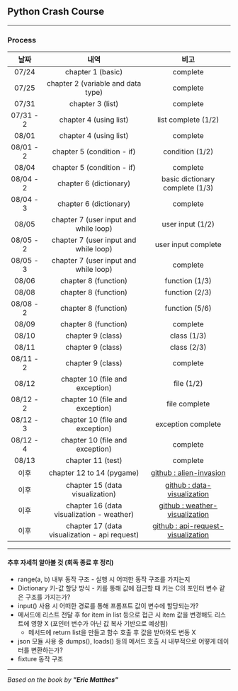## Python Crash Course

---
### Process
|    날짜     |                      내역                       |                                          비고                                           |
|:---------:|:---------------------------------------------:|:-------------------------------------------------------------------------------------:|
|   07/24   |               chapter 1 (basic)               |                                       complete                                        |
|   07/25   |      chapter 2 (variable and data type)       |                                       complete                                        |
|   07/31   |               chapter 3 (list)                |                                       complete                                        |
| 07/31 - 2 |            chapter 4 (using list)             |                                  list complete (1/2)                                  |
|   08/01   |            chapter 4 (using list)             |                                       complete                                        |
| 08/01 - 2 |          chapter 5 (condition - if)           |                                    condition (1/2)                                    |
|   08/04   |          chapter 5 (condition - if)           |                                       complete                                        |
| 08/04 - 2 |            chapter 6 (dictionary)             |                            basic dictionary complete (1/3)                            |
| 08/04 - 3 |            chapter 6 (dictionary)             |                                       complete                                        |
|   08/05   |     chapter 7 (user input and while loop)     |                                   user input (1/2)                                    |
| 08/05 - 2 |     chapter 7 (user input and while loop)     |                                  user input complete                                  |
| 08/05 - 3 |     chapter 7 (user input and while loop)     |                                       complete                                        |
|   08/06   |             chapter 8 (function)              |                                    function (1/3)                                     |
|   08/08   |             chapter 8 (function)              |                                    function (2/3)                                     |
| 08/08 - 2 |             chapter 8 (function)              |                                    function (5/6)                                     |
|   08/09   |             chapter 8 (function)              |                                       complete                                        |
|   08/10   |               chapter 9 (class)               |                                      class (1/3)                                      |
|   08/11   |               chapter 9 (class)               |                                      class (2/3)                                      |
| 08/11 - 2 |               chapter 9 (class)               |                                       complete                                        |
|   08/12   |        chapter 10 (file and exception)        |                                      file (1/2)                                       |
| 08/12 - 2 |        chapter 10 (file and exception)        |                                     file complete                                     |
| 08/12 - 3 |        chapter 10 (file and exception)        |                                  exception complete                                   |
| 08/12 - 4 |        chapter 10 (file and exception)        |                                       complete                                        |
|   08/13   |               chapter 11 (test)               |                                       complete                                        |
|    이후     |           chapter 12 to 14 (pygame)           |   [github : alien-invasion](https://github.com/ai-chemist/alien-invasion/tree/main)   |
|    이후     |        chapter 15 (data visualization)        |    [github : data-visualization](https://github.com/ai-chemist/data-visualization)    |
|    이후     |   chapter 16 (data visualization - weather)   | [github : weather-visualization](https://github.com/ai-chemist/weather-visualization) |
|    이후     | chapter 17 (data visualization - api request) |                        [github : api-request-visualization](https://github.com/ai-chemist/api-request-visualization)  |                       |

---

#### 추후 자세히 알아볼 것 (회독 종료 후 정리)
- range(a, b) 내부 동작 구조 - 실행 시 어떠한 동작 구조를 가지는지
- Dictionary 키-값 할당 방식 - 키를 통해 값에 접근할 때 키는 C의 포인터 변수 같은 구조를 가지는가?
- input() 사용 시 어떠한 경로를 통해 프롬프트 값이 변수에 할당되는가?
- 메서드에 리스트 전달 후 for item in list 등으로 접근 시 item 값을 변경해도 리스트에 영향 X (포인터 변수가 아닌 값 복사 기반으로 예상됨)
  - 메서드에 return list을 만들고 함수 호출 후 값을 받아와도 변동 X
- json 모듈 사용 중 dumps(), loads() 등의 메서드 호출 시 내부적으로 어떻게 데이터를 변환하는가?
- fixture 동작 구조

---
*Based on the book by **"Eric Matthes"***